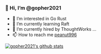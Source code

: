 ### 👋 Hi, I’m @gopher2021
- 👀 I’m interested in Go Rust
- 🌱 I’m currently learning Raft
- 💞️ I’m currently hired by ThoughtWorks ...
- 📫 How to reach me  [peanut996](github.com/peanut996)

[![gopher2021's github stats](https://github-readme-stats.vercel.app/api?username=gopher2021)](https://github.com/anuraghazra/github-readme-stats)
